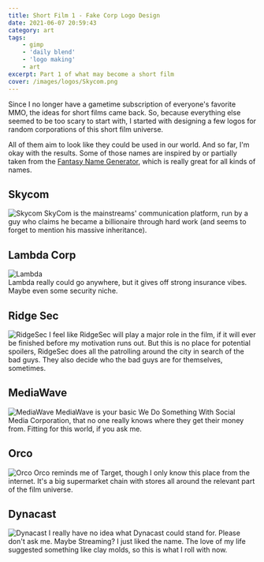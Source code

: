 ```yaml
---
title: Short Film 1 - Fake Corp Logo Design
date: 2021-06-07 20:59:43
category: art
tags:
    - gimp
    - 'daily blend'
    - 'logo making'
    - art
excerpt: Part 1 of what may become a short film
cover: /images/logos/Skycom.png
---
```


Since I no longer have a gametime subscription of everyone's favorite MMO, the ideas for short films came back. So, because everything else seemed to be too scary to start with, I started with designing a few logos for random corporations of this short film universe. 

All of them aim to look like they could be used in our world. And so far, I'm okay with the results. 
Some of those names are inspired by or partially taken from the [Fantasy Name Generator](https://www.fantasynamegenerators.com/company-names.php), which is really great for all kinds of names. 

## Skycom
![Skycom](/images/logos/Skycom.png) 
SkyCom is the mainstreams' communication platform, run by a guy who claims he became a billionaire through hard work (and seems to forget to mention his massive inheritance). 
## Lambda Corp
![Lambda](/images/logos/Lambda.png)  
Lambda really could go anywhere, but it gives off strong insurance vibes. Maybe even some security niche.   
## Ridge Sec
![RidgeSec](/images/logos/RidgeSec.png) 
I feel like RidgeSec will play a major role in the film, if it will ever be finished before my motivation runs out. But this is no place for potential spoilers, RidgeSec does all the patrolling around the city in search of the bad guys. 
They also decide who the bad guys are for themselves, sometimes. 
## MediaWave
![MediaWave](/images/logos/MediaWave.png) 
MediaWave is your basic We Do Something With Social Media Corporation, that no one really knows where they get their money from. Fitting for this world, if you ask me.  
## Orco
![Orco](/images/logos/Orco.png) 
Orco reminds me of Target, though I only know this place from the internet. It's a big supermarket chain with stores all around the relevant part of the film universe. 
## Dynacast
![Dynacast](/images/logos/Dynacast-cropped.png) 
I really have no idea what Dynacast could stand for. Please don't ask me. Maybe Streaming? I just liked the name.
The love of my life suggested something like clay molds, so this is what I roll with now. 